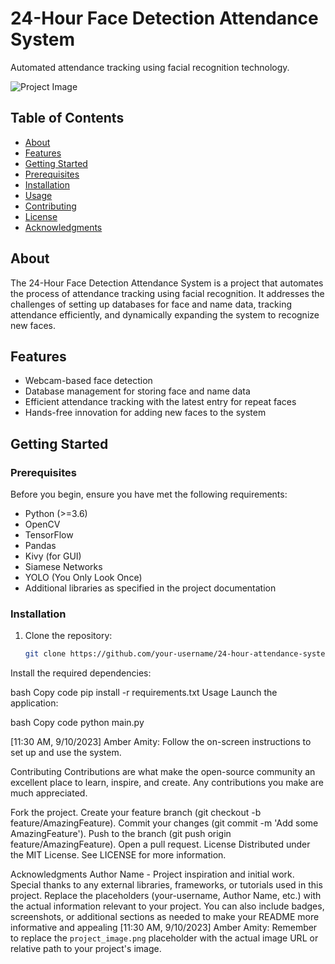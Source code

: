 # 24-Hour Face Detection Attendance System

Automated attendance tracking using facial recognition technology.

![Project Image](project_image.png)

## Table of Contents

- [About](#about)
- [Features](#features)
- [Getting Started](#getting-started)
- [Prerequisites](#prerequisites)
- [Installation](#installation)
- [Usage](#usage)
- [Contributing](#contributing)
- [License](#license)
- [Acknowledgments](#acknowledgments)

## About

The 24-Hour Face Detection Attendance System is a project that automates the process of attendance tracking using facial recognition. It addresses the challenges of setting up databases for face and name data, tracking attendance efficiently, and dynamically expanding the system to recognize new faces.

## Features

- Webcam-based face detection
- Database management for storing face and name data
- Efficient attendance tracking with the latest entry for repeat faces
- Hands-free innovation for adding new faces to the system

## Getting Started

### Prerequisites

Before you begin, ensure you have met the following requirements:

- Python (>=3.6)
- OpenCV
- TensorFlow
- Pandas
- Kivy (for GUI)
- Siamese Networks
- YOLO (You Only Look Once)
- Additional libraries as specified in the project documentation

### Installation

1. Clone the repository:

   ```bash
   git clone https://github.com/your-username/24-hour-attendance-system.git

Install the required dependencies:

bash
Copy code
pip install -r requirements.txt
Usage
Launch the application:

bash
Copy code
python main.py

[11:30 AM, 9/10/2023] Amber Amity: Follow the on-screen instructions to set up and use the system.

Contributing
Contributions are what make the open-source community an excellent place to learn, inspire, and create. Any contributions you make are much appreciated.

Fork the project.
Create your feature branch (git checkout -b feature/AmazingFeature).
Commit your changes (git commit -m 'Add some AmazingFeature').
Push to the branch (git push origin feature/AmazingFeature).
Open a pull request.
License
Distributed under the MIT License. See LICENSE for more information.

Acknowledgments                                                                                                                                                                                                  Author Name - Project inspiration and initial work.
Special thanks to any external libraries, frameworks, or tutorials used in this project.
Replace the placeholders (your-username, Author Name, etc.) with the actual information relevant to your project. You can also include badges, screenshots, or additional sections as needed to make your README more informative and appealing
[11:30 AM, 9/10/2023] Amber Amity: Remember to replace the `project_image.png` placeholder with the actual image URL or relative path to your project's image.
